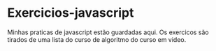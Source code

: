 # Exercicios-javascript
 Minhas praticas de javascript estão guardadas aqui.
 Os exercicos são tirados de uma lista do curso de algoritmo do curso em video.
